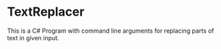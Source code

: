 # TextReplacer
This is a C# Program with command line arguments for replacing parts of text in given input.
